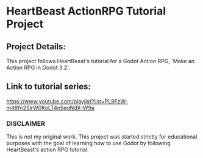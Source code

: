 # HeartBeast ActionRPG Tutorial Project

## Project Details:
This project follows HeartBeast's tutorial for a Godot Action RPG, 'Make an Action RPG in Godot 3.2'.

## Link to tutorial series:
https://www.youtube.com/playlist?list=PL9FzW-m48fn2SlrW0KoLT4n5egNdX-W9a

### DISCLAIMER
This is not my original work. This project was started strictly for educational purposes with the goal of learning how to use Godot by following HeartBeast's action RPG tutorial.
